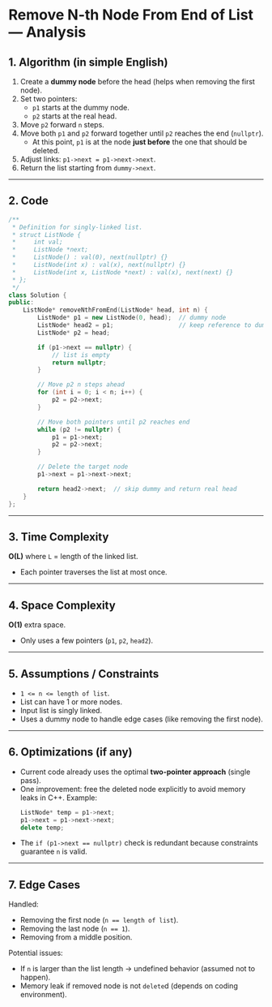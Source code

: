 # Remove N-th Node From End of List — Analysis

## 1. Algorithm (in simple English)
1. Create a **dummy node** before the head (helps when removing the first node).  
2. Set two pointers:
   - `p1` starts at the dummy node.  
   - `p2` starts at the real head.  
3. Move `p2` forward `n` steps.  
4. Move both `p1` and `p2` forward together until `p2` reaches the end (`nullptr`).  
   - At this point, `p1` is at the node **just before** the one that should be deleted.  
5. Adjust links: `p1->next = p1->next->next`.  
6. Return the list starting from `dummy->next`.  

---

## 2. Code
```cpp
/**
 * Definition for singly-linked list.
 * struct ListNode {
 *     int val;
 *     ListNode *next;
 *     ListNode() : val(0), next(nullptr) {}
 *     ListNode(int x) : val(x), next(nullptr) {}
 *     ListNode(int x, ListNode *next) : val(x), next(next) {}
 * };
 */
class Solution {
public:
    ListNode* removeNthFromEnd(ListNode* head, int n) {
        ListNode* p1 = new ListNode(0, head);  // dummy node
        ListNode* head2 = p1;                  // keep reference to dummy
        ListNode* p2 = head;

        if (p1->next == nullptr) {
            // list is empty
            return nullptr;
        }

        // Move p2 n steps ahead
        for (int i = 0; i < n; i++) {
            p2 = p2->next;
        }

        // Move both pointers until p2 reaches end
        while (p2 != nullptr) {
            p1 = p1->next;
            p2 = p2->next;
        }

        // Delete the target node
        p1->next = p1->next->next;

        return head2->next;  // skip dummy and return real head
    }
};
```

---

## 3. Time Complexity
**O(L)** where `L` = length of the linked list.  
- Each pointer traverses the list at most once.  

---

## 4. Space Complexity
**O(1)** extra space.  
- Only uses a few pointers (`p1`, `p2`, `head2`).  

---

## 5. Assumptions / Constraints
- `1 <= n <= length of list`.  
- List can have 1 or more nodes.  
- Input list is singly linked.  
- Uses a dummy node to handle edge cases (like removing the first node).  

---

## 6. Optimizations (if any)
- Current code already uses the optimal **two-pointer approach** (single pass).  
- One improvement: free the deleted node explicitly to avoid memory leaks in C++. Example:
  ```cpp
  ListNode* temp = p1->next;
  p1->next = p1->next->next;
  delete temp;
  ```
- The `if (p1->next == nullptr)` check is redundant because constraints guarantee `n` is valid.  

---

## 7. Edge Cases
Handled:
- Removing the first node (`n == length of list`).  
- Removing the last node (`n == 1`).  
- Removing from a middle position.  

Potential issues:
- If `n` is larger than the list length → undefined behavior (assumed not to happen).  
- Memory leak if removed node is not `delete`d (depends on coding environment).  
